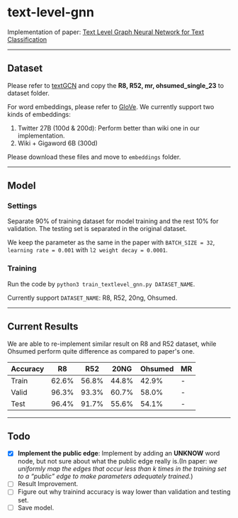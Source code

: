 # text-level-gnn

Implementation of paper: [Text Level Graph Neural Network for Text Classification](https://www.aclweb.org/anthology/D19-1345.pdf)


---
## Dataset

Please refer to [textGCN](https://github.com/yao8839836/text_gcn/tree/master/data) and copy the **R8, R52, mr, ohsumed_single_23** to dataset folder.

For word embeddings, please refer to [GloVe](https://nlp.stanford.edu/projects/glove/). We currently support two kinds of embeddings:
1. Twitter 27B (100d & 200d): Perform better than wiki one in our implementation.
2. Wiki + Gigaword 6B (300d)

Please download these files and move to `embeddings` folder.

---
## Model 

### Settings

Separate 90% of training dataset for model training and the rest 10% for validation. The testing set is separated in the original dataset.

We keep the parameter as the same in the paper with `BATCH_SIZE = 32`, `learning rate = 0.001` with `l2 weight decay = 0.0001`.

### Training

Run the code by `python3 train_textlevel_gnn.py DATASET_NAME`.

Currently support `DATASET_NAME`: R8, R52, 20ng, Ohsumed.

---
## Current Results

We are able to re-implement similar result on R8 and R52 dataset, while Ohsumed perform quite difference as compared to paper's one.

| Accuracy | R8    | R52   | 20NG  | Ohsumed | MR |
|----------|-------|-------|-------|---------|----|
| Train    | 62.6% | 56.8% | 44.8% | 42.9%   | -  |
| Valid    | 96.3% | 93.3% | 60.7% | 58.0%   | -  |
| Test     | 96.4% | 91.7% | 55.6% | 54.1%   | -  |

---
## Todo
- [x] **Implement the public edge**: Implement by adding an **UNKNOW** word node, but not sure about what the public edge really is.(In paper: *we uniformly map the edges that occur less than k times in the training set to a “public” edge to make parameters adequately trained.*)
- [ ] Result Improvement.
- [ ] Figure out why trainind accuracy is way lower than validation and testing set.
- [ ] Save model.
